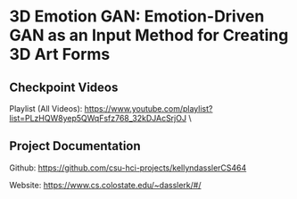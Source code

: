 # 3D Emotion GAN: Emotion-Driven GAN as an Input Method for Creating 3D Art Forms


## Checkpoint Videos   
Playlist (All Videos): https://www.youtube.com/playlist?list=PLzHQW8yep5QWqFsfz768_32kDJAcSrjOJ \

## Project Documentation
Github: https://github.com/csu-hci-projects/kellyndasslerCS464 

Website: https://www.cs.colostate.edu/~dasslerk/#/ 

